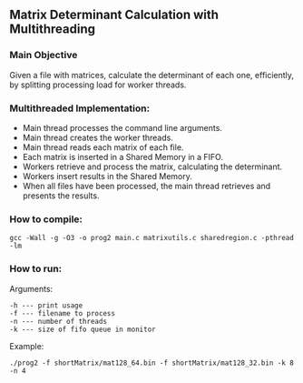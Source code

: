 ## Matrix Determinant Calculation with Multithreading

### Main Objective 
Given a file with matrices, calculate the determinant of each one, efficiently, by splitting processing load for worker threads.
### Multithreaded Implementation:
- Main thread processes the command line arguments.
- Main thread creates the worker threads.
- Main thread reads each matrix of each file.
- Each matrix is inserted in a Shared Memory in a FIFO.
- Workers retrieve and process the matrix, calculating the determinant.
- Workers insert results in the Shared Memory.
- When all files have been processed, the main thread retrieves and presents the results.

### How to compile:

	gcc -Wall -g -O3 -o prog2 main.c matrixutils.c sharedregion.c -pthread -lm

### How to run:

Arguments:

	-h --- print usage
	-f --- filename to process
	-n --- number of threads
	-k --- size of fifo queue in monitor

Example:

	./prog2 -f shortMatrix/mat128_64.bin -f shortMatrix/mat128_32.bin -k 8 -n 4
